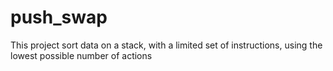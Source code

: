 # push_swap
This project sort data on a stack, with a limited set of instructions, using the lowest possible number of actions
